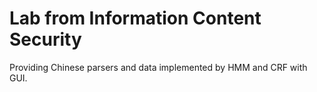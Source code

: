 # Lab from Information Content Security
Providing Chinese parsers and data implemented by HMM and CRF with GUI.
